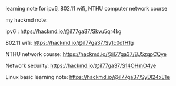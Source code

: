 learning note for ipv6, 802.11 wifi, NTHU computer network course

my hackmd note:

ipv6 : https://hackmd.io/@il77ga37/Skvu5qr4kg

802.11 wifi:  https://hackmd.io/@il77ga37/Sy1c0dfH1g

NTHU network course: https://hackmd.io/@il77ga37/BJ5zgpCQye

Network security: https://hackmd.io/@il77ga37/S14OHmO4ye

Linux basic learning note: https://hackmd.io/@il77ga37/SyDl24xE1e
